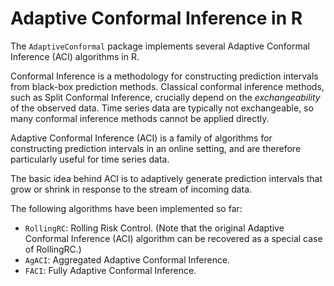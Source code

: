 # Adaptive Conformal Inference in R

The `AdaptiveConformal` package implements several Adaptive Conformal
Inference (ACI) algorithms in R.

Conformal Inference is a methodology for constructing prediction intervals from black-box prediction methods.
Classical conformal inference methods, such as Split Conformal Inference, crucially depend on the _exchangeability_ of the observed data. Time series data are typically not exchangeable, so many conformal inference methods cannot be applied directly.

Adaptive Conformal Inference (ACI) is a family of algorithms for constructing prediction intervals in an online setting, and are therefore particularly useful for time series data.

The basic idea behind ACI is to adaptively generate prediction intervals that grow or shrink in response to the stream of incoming data.

The following algorithms have been implemented so far:
- `RollingRC`: Rolling Risk Control. (Note that the original Adaptive Conformal Inference (ACI) algorithm can be recovered as a special case of RollingRC.)
- `AgACI`: Aggregated Adaptive Conformal Inference.
- `FACI`: Fully Adaptive Conformal Inference.
